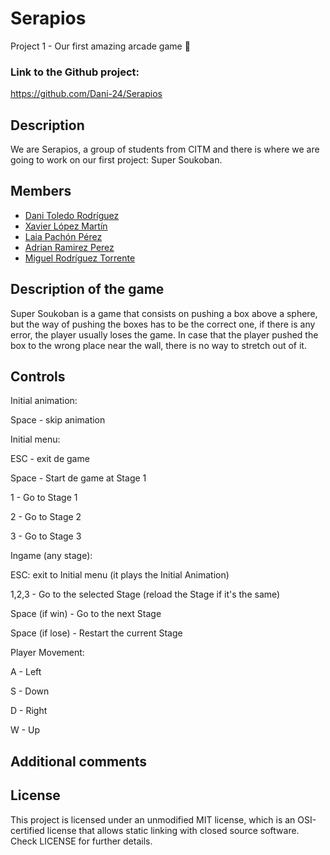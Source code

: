 # Serapios
Project 1 - Our first amazing arcade game 🦎


### Link to the Github project:
https://github.com/Dani-24/Serapios

## Description
<p> We are Serapios, a group of students from CITM and there is where we are going to work on our first project: Super Soukoban.

## Members

   * [Dani Toledo Rodríguez](https://github.com/Dani-24) 
   * [Xavier López Martín](https://github.com/Xavierlm11)
   * [Laia Pachón Pérez](https://github.com/laiapachon)
   * [Adrian Ramirez Perez](https://github.com/AdriRamirez)
   * [Miguel Rodríguez Torrente](https://github.com/Bankaster)


## Description of the game
Super Soukoban is a game that consists on pushing a box above a sphere, but the way of pushing the boxes has to be the correct one, if there is any error, the player usually loses the game. In case that the player pushed the box to the wrong place near the wall, there is no way to stretch out of it. 


## Controls

Initial animation:

Space - skip animation


Initial menu:

ESC - exit de game

Space - Start de game at Stage 1

1 - Go to Stage 1

2 - Go to Stage 2

3 - Go to Stage 3


Ingame (any stage):

ESC: exit to Initial menu (it plays the Initial Animation)

1,2,3 - Go to the selected Stage (reload the Stage if it's the same)

Space (if win) - Go to the next Stage

Space (if lose) - Restart the current Stage 

Player Movement:

A - Left 

S - Down 

D - Right 

W - Up

## Additional comments


## License
This project is licensed under an unmodified MIT license, which is an OSI-certified license that allows static linking with closed source software. Check LICENSE for further details.
